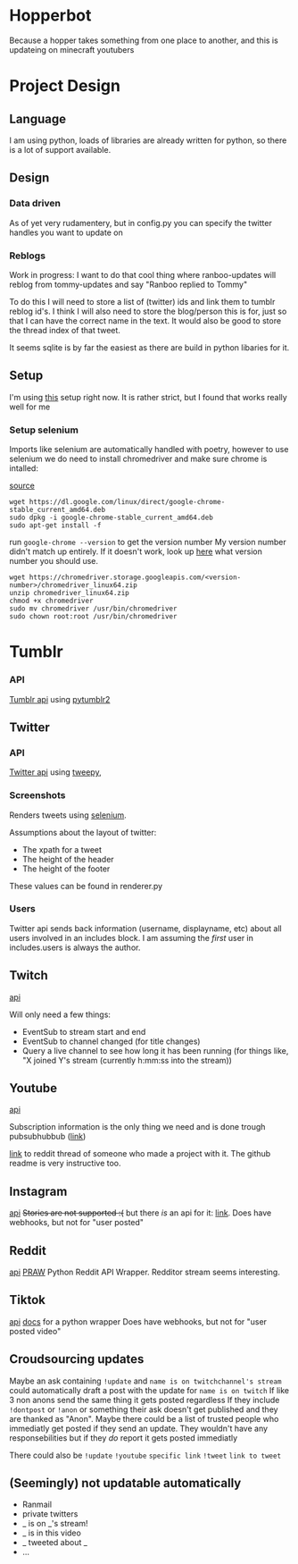 # Hopperbot
Because a hopper takes something from one place to another, and this is updateing on minecraft youtubers

# Project Design
## Language
I am using python, loads of libraries are already written for python, so there is a lot of support available.

## Design
### Data driven
As of yet very rudamentery, but in config.py you can specify the twitter handles you want to update on

### Reblogs
Work in progress:
I want to do that cool thing where ranboo-updates will reblog from tommy-updates and say "Ranboo replied to Tommy"

To do this I will need to store a list of (twitter) ids and link them to tumblr reblog id's.
I think I will also need to store the blog/person this is for, just so that I can have the correct name in the text. It would also be good to store the thread index of that tweet.

It seems sqlite is by far the easiest as there are build in python libaries for it.

## Setup
I'm using [this](https://mitelman.engineering/blog/python-best-practice/automating-python-best-practices-for-a-new-project/) setup right now. It is rather strict, but I found that works really well for me

### Setup selenium
Imports like selenium are automatically handled with poetry, however to use selenium we do need to install chromedriver and make sure chrome is intalled:


[source](https://skolo.online/documents/webscrapping/#step-1-download-chrome)
```
wget https://dl.google.com/linux/direct/google-chrome-stable_current_amd64.deb
sudo dpkg -i google-chrome-stable_current_amd64.deb
sudo apt-get install -f
```

run `google-chrome --version` to get the version number
My version number didn't match up entirely. If it doesn't work, look up [here](https://chromedriver.chromium.org/downloads) what version number you should use.

```
wget https://chromedriver.storage.googleapis.com/<version-number>/chromedriver_linux64.zip
unzip chromedriver_linux64.zip
chmod +x chromedriver
sudo mv chromedriver /usr/bin/chromedriver
sudo chown root:root /usr/bin/chromedriver
```

# Tumblr

### API
[Tumblr api](https://www.tumblr.com/oauth/apps) using [pytumblr2](https://github.com/nostalgebraist/pytumblr2)


## Twitter

### API
[Twitter api](https://developer.twitter.com/en/docs) using [tweepy](https://www.tweepy.org/),

### Screenshots
Renders tweets using [selenium](https://stackoverflow.com/questions/68834123/convert-html-to-image-using-python).

Assumptions about the layout of twitter:
- The xpath for a tweet
- The height of the header
- The height of the footer

These values can be found in renderer.py

### Users
Twitter api sends back information (username, displayname, etc) about all users involved in an includes block.
I am assuming the _first_ user in includes.users is always the author.

## Twitch
[api](https://dev.twitch.tv/docs/api/)

Will only need a few things:
- EventSub to stream start and end
- EventSub to channel changed (for title changes)
- Query a live channel to see how long it has been running
  (for things like, "X joined Y's stream (currently h:mm:ss into the stream))

## Youtube
[api](https://developers.google.com/youtube/v3)

Subscription information is the only thing we need and is done trough pubsubhubbub ([link](https://developers.google.com/youtube/v3/guides/push_notifications))

[link](youtube_push_notifications_to_discord_via) to reddit thread of someone who made a project with it. The github readme is very instructive too.

## Instagram
[api](https://developers.facebook.com/docs/instagram-basic-display-api)
~~Stories are not supported :(~~
but there _is_ an api for it: [link](https://instaloader.github.io/).
Does have webhooks, but not for "user posted"

## Reddit
[api](https://www.reddit.com/dev/api/)
[PRAW](https://asyncpraw.readthedocs.io/en/stable/getting_started/quick_start.html) Python Reddit API Wrapper. Redditor stream seems interesting.

## Tiktok
[api](https://developers.tiktok.com/doc/getting-started-ios-quickstart-objective-c/)
[docs](https://davidteather.github.io/TikTok-Api/docs/TikTokApi.html) for a python wrapper
Does have webhooks, but not for "user posted video"

## Croudsourcing updates
Maybe an ask containing `!update` and `name is on twitchchannel's stream` could automatically draft a post with the update for `name is on twitch`
If like 3 non anons send the same thing it gets posted regardless
If they include `!dontpost` or `!anon` or something their ask doesn't get published and they are thanked as "Anon".
Maybe there could be a list of trusted people who immediatly get posted if they send an update. They wouldn't have any responsebilities but if they _do_ report it gets posted immediatly

There could also be `!update` `!youtube` `specific link`
`!tweet` `link to tweet`


## (Seemingly) not updatable automatically
- Ranmail
- private twitters
- _ is on _'s stream!
- _ is in this video
- _ tweeted about _
- ...

